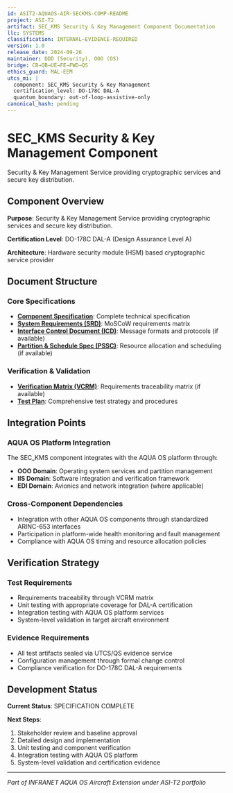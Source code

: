 ```yaml
---
id: ASIT2-AQUAOS-AIR-SECKMS-COMP-README
project: ASI-T2
artifact: SEC_KMS Security & Key Management Component Documentation
llc: SYSTEMS
classification: INTERNAL–EVIDENCE-REQUIRED
version: 1.0
release_date: 2024-09-26
maintainer: DDD (Security), OOO (OS)
bridge: CB→QB→UE→FE→FWD→QS
ethics_guard: MAL-EEM
utcs_mi: |
  component: SEC_KMS Security & Key Management
  certification_level: DO-178C DAL-A
  quantum_boundary: out-of-loop-assistive-only
canonical_hash: pending
---
```


# SEC_KMS Security & Key Management Component

Security & Key Management Service providing cryptographic services and secure key distribution.

## Component Overview

**Purpose**: Security & Key Management Service providing cryptographic services and secure key distribution.

**Certification Level**: DO-178C DAL-A (Design Assurance Level A)

**Architecture**: Hardware security module (HSM) based cryptographic service provider

## Document Structure

### Core Specifications
- **[Component Specification](./SEC_KMS_Component_Spec.md)**: Complete technical specification
- **[System Requirements (SRD)](./SEC_KMS_SRD.md)**: MoSCoW requirements matrix
- **[Interface Control Document (ICD)](./SEC_KMS_ICD.yaml)**: Message formats and protocols (if available)
- **[Partition & Schedule Spec (PSSC)](./SEC_KMS_PSSC.json)**: Resource allocation and scheduling (if available)

### Verification & Validation
- **[Verification Matrix (VCRM)](./SEC_KMS_VCRM.csv)**: Requirements traceability matrix (if available)
- **[Test Plan](./SEC_KMS_Test_Plan.md)**: Comprehensive test strategy and procedures

## Integration Points

### AQUA OS Platform Integration
The SEC_KMS component integrates with the AQUA OS platform through:
- **OOO Domain**: Operating system services and partition management
- **IIS Domain**: Software integration and verification framework
- **EDI Domain**: Avionics and network integration (where applicable)

### Cross-Component Dependencies
- Integration with other AQUA OS components through standardized ARINC-653 interfaces
- Participation in platform-wide health monitoring and fault management
- Compliance with AQUA OS timing and resource allocation policies

## Verification Strategy

### Test Requirements
- Requirements traceability through VCRM matrix
- Unit testing with appropriate coverage for DAL-A certification
- Integration testing with AQUA OS platform services
- System-level validation in target aircraft environment

### Evidence Requirements
- All test artifacts sealed via UTCS/QS evidence service
- Configuration management through formal change control
- Compliance verification for DO-178C DAL-A requirements

## Development Status

**Current Status**: SPECIFICATION COMPLETE

**Next Steps**:
1. Stakeholder review and baseline approval
2. Detailed design and implementation  
3. Unit testing and component verification
4. Integration testing with AQUA OS platform
5. System-level validation and certification evidence

---

*Part of INFRANET AQUA OS Aircraft Extension under ASI-T2 portfolio*
